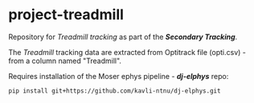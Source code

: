 # project-treadmill
Repository for *Treadmill tracking* as part of the ***Secondary Tracking***.

The *Treadmill* tracking data are extracted from Optitrack file (opti.csv) - from a column named "Treadmill".

Requires installation of the Moser ephys pipeline - ***dj-elphys*** repo:

    pip install git+https://github.com/kavli-ntnu/dj-elphys.git